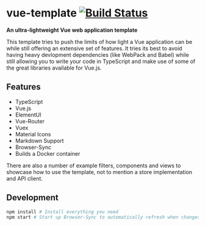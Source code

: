 # vue-template [![Build Status](https://travis-ci.org/SierraSoftworks/vue-template.svg?branch=master)](https://travis-ci.org/SierraSoftworks/vue-template)

**An ultra-lightweight Vue web application template**

This template tries to push the limits of how light a Vue application can
be while still offering an extensive set of features. It tries its best to
avoid having heavy devlopment dependencies (like WebPack and Babel) while
still allowing you to write your code in TypeScript and make use of some of
the great libraries available for Vue.js.

## Features

- TypeScript
- Vue.js
- ElementUI
- Vue-Router
- Vuex
- Material Icons
- Markdown Support
- Browser-Sync
- Builds a Docker container

There are also a number of example filters, components and views to showcase
how to use the template, not to mention a store implementation and API client.

## Development

```bash
npm install # Install everything you need
npm start # Start up Browser-Sync to automatically refresh when changes are made
```
